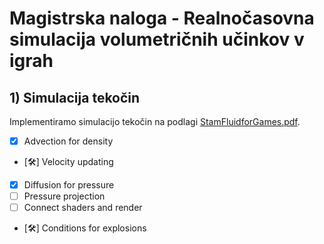 # Magistrska naloga - Realnočasovna simulacija volumetričnih učinkov v igrah

## 1) Simulacija tekočin
Implementiramo simulacijo tekočin na podlagi [StamFluidforGames.pdf](http://graphics.cs.cmu.edu/nsp/course/15-464/Spring11/papers/StamFluidforGames.pdf).

- [x] Advection for density
- [🛠] Velocity updating
- [x] Diffusion for pressure
- [ ] Pressure projection
- [ ] Connect shaders and render
- [🛠] Conditions for explosions